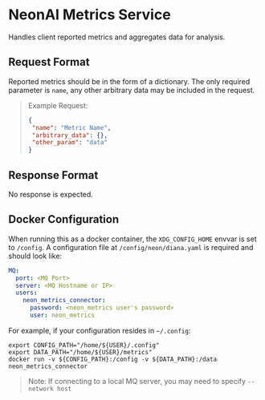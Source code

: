# NeonAI Metrics Service
Handles client reported metrics and aggregates data for analysis.

## Request Format
Reported metrics should be in the form of a dictionary. The only required parameter is `name`, any other arbitrary data 
may be included in the request.

>Example Request:
>```json
>{
>  "name": "Metric Name",
>  "arbitrary_data": {},
>  "other_param": "data"
>}
>```

## Response Format
No response is expected.

## Docker Configuration
When running this as a docker container, the `XDG_CONFIG_HOME` envvar is set to `/config`.
A configuration file at `/config/neon/diana.yaml` is required and should look like:
```yaml
MQ:
  port: <MQ Port>
  server: <MQ Hostname or IP>
  users:
    neon_metrics_connector:
      password: <neon_metrics user's password>
      user: neon_metrics
```

For example, if your configuration resides in `~/.config`:
```shell
export CONFIG_PATH="/home/${USER}/.config"
export DATA_PATH="/home/${USER}/metrics"
docker run -v ${CONFIG_PATH}:/config -v ${DATA_PATH}:/data neon_metrics_connector
```
> Note: If connecting to a local MQ server, you may need to specify `--network host`